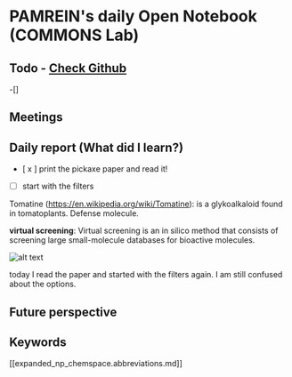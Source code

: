 
# PAMREIN's daily Open Notebook (COMMONS Lab)

## Todo - [Check Github](https://github.com/orgs/commons-research/projects/2/views/1)
-[]


## Meetings



## Daily report (What did I learn?)
- [ x ] print the pickaxe paper and read it!
- [ ] start with the filters

Tomatine (<https://en.wikipedia.org/wiki/Tomatine>): is a glykoalkaloid found in tomatoplants. Defense molecule.

**virtual screening**: Virtual screening is an in silico method that consists of screening large small-molecule databases for bioactive molecules.

![alt text](image-10.png)

today I read the paper and started with the filters again. I am still confused about the options.

## Future perspective



## Keywords
[[expanded_np_chemspace.abbreviations.md]]
